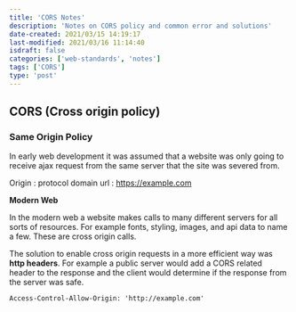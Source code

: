 ```yaml
---
title: 'CORS Notes'
description: 'Notes on CORS policy and common error and solutions'
date-created: 2021/03/15 14:19:17
last-modified: 2021/03/16 11:14:40
isdraft: false
categories: ['web-standards', 'notes']
tags: ['CORS']
type: 'post'
---
```


## CORS (Cross origin policy)

### Same Origin Policy

In early web development it was assumed that a website was only going to receive ajax request from the same server that the site was severed from.

Origin
: protocol domain url
: https://example.com

**Modern Web**

In the modern web a website makes calls to many different servers for all sorts of resources. For example fonts, styling, images, and api data to name a few. These are cross origin calls.

The solution to enable cross origin requests in a more efficient way was **http headers**. For example a public server would add a CORS related header to the response and the client would determine if the response from the server was safe.

```
Access-Control-Allow-Origin: 'http://example.com'
```

```mermaid


```
